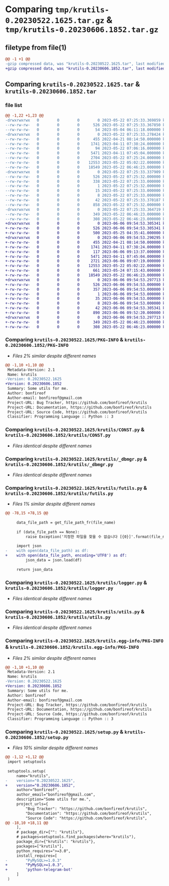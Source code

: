 # Comparing `tmp/krutils-0.20230522.1625.tar.gz` & `tmp/krutils-0.20230606.1852.tar.gz`

## filetype from file(1)

```diff
@@ -1 +1 @@
-gzip compressed data, was "krutils-0.20230522.1625.tar", last modified: Mon May 22 07:25:33 2023, max compression
+gzip compressed data, was "krutils-0.20230606.1852.tar", last modified: Tue Jun  6 09:54:53 2023, max compression
```

## Comparing `krutils-0.20230522.1625.tar` & `krutils-0.20230606.1852.tar`

### file list

```diff
@@ -1,22 +1,23 @@
-drwxrwxrwx   0        0        0        0 2023-05-22 07:25:33.369859 krutils-0.20230522.1625/
--rw-rw-rw-   0        0        0      526 2023-05-22 07:25:33.367850 krutils-0.20230522.1625/PKG-INFO
--rw-rw-rw-   0        0        0       54 2023-05-04 06:11:18.000000 krutils-0.20230522.1625/README.md
-drwxrwxrwx   0        0        0        0 2023-05-22 07:25:33.278424 krutils-0.20230522.1625/krutils/
--rw-rw-rw-   0        0        0      455 2022-04-21 08:14:50.000000 krutils-0.20230522.1625/krutils/AppErr.py
--rw-rw-rw-   0        0        0     1741 2023-04-11 07:38:24.000000 krutils-0.20230522.1625/krutils/CONST.py
--rw-rw-rw-   0        0        0       94 2023-05-22 07:06:16.000000 krutils-0.20230522.1625/krutils/__init__.py
--rw-rw-rw-   0        0        0     5471 2023-04-11 07:45:04.000000 krutils-0.20230522.1625/krutils/_dbmgr.py
--rw-rw-rw-   0        0        0     2704 2023-05-22 07:25:24.000000 krutils-0.20230522.1625/krutils/futils.py
--rw-rw-rw-   0        0        0    12553 2023-05-22 05:02:22.000000 krutils-0.20230522.1625/krutils/logger.py
--rw-rw-rw-   0        0        0    18549 2023-05-22 06:46:23.000000 krutils-0.20230522.1625/krutils/utils.py
-drwxrwxrwx   0        0        0        0 2023-05-22 07:25:33.337909 krutils-0.20230522.1625/krutils.egg-info/
--rw-rw-rw-   0        0        0      526 2023-05-22 07:25:32.000000 krutils-0.20230522.1625/krutils.egg-info/PKG-INFO
--rw-rw-rw-   0        0        0      338 2023-05-22 07:25:33.000000 krutils-0.20230522.1625/krutils.egg-info/SOURCES.txt
--rw-rw-rw-   0        0        0        1 2023-05-22 07:25:32.000000 krutils-0.20230522.1625/krutils.egg-info/dependency_links.txt
--rw-rw-rw-   0        0        0       15 2023-05-22 07:25:33.000000 krutils-0.20230522.1625/krutils.egg-info/requires.txt
--rw-rw-rw-   0        0        0        8 2023-05-22 07:25:33.000000 krutils-0.20230522.1625/krutils.egg-info/top_level.txt
--rw-rw-rw-   0        0        0       42 2023-05-22 07:25:33.370187 krutils-0.20230522.1625/setup.cfg
--rw-rw-rw-   0        0        0      858 2023-05-22 07:25:32.000000 krutils-0.20230522.1625/setup.py
-drwxrwxrwx   0        0        0        0 2023-05-22 07:25:33.364719 krutils-0.20230522.1625/test/
--rw-rw-rw-   0        0        0      349 2023-05-22 06:46:23.000000 krutils-0.20230522.1625/test/test_futils.py
--rw-rw-rw-   0        0        0      308 2023-05-22 06:46:23.000000 krutils-0.20230522.1625/test/test_logger.py
+drwxrwxrwx   0        0        0        0 2023-06-06 09:54:53.305341 krutils-0.20230606.1852/
+-rw-rw-rw-   0        0        0      526 2023-06-06 09:54:53.305341 krutils-0.20230606.1852/PKG-INFO
+-rw-rw-rw-   0        0        0      500 2023-05-25 04:35:41.000000 krutils-0.20230606.1852/README.md
+drwxrwxrwx   0        0        0        0 2023-06-06 09:54:53.290295 krutils-0.20230606.1852/krutils/
+-rw-rw-rw-   0        0        0      455 2022-04-21 08:14:50.000000 krutils-0.20230606.1852/krutils/AppErr.py
+-rw-rw-rw-   0        0        0     1741 2023-04-11 07:38:24.000000 krutils-0.20230606.1852/krutils/CONST.py
+-rw-rw-rw-   0        0        0      117 2023-06-06 09:13:37.000000 krutils-0.20230606.1852/krutils/__init__.py
+-rw-rw-rw-   0        0        0     5471 2023-04-11 07:45:04.000000 krutils-0.20230606.1852/krutils/_dbmgr.py
+-rw-rw-rw-   0        0        0     2721 2023-06-06 09:07:19.000000 krutils-0.20230606.1852/krutils/futils.py
+-rw-rw-rw-   0        0        0    12553 2023-05-22 05:02:22.000000 krutils-0.20230606.1852/krutils/logger.py
+-rw-rw-rw-   0        0        0      661 2023-05-24 07:15:43.000000 krutils-0.20230606.1852/krutils/logger2.py
+-rw-rw-rw-   0        0        0    18549 2023-05-22 06:46:23.000000 krutils-0.20230606.1852/krutils/utils.py
+drwxrwxrwx   0        0        0        0 2023-06-06 09:54:53.297713 krutils-0.20230606.1852/krutils.egg-info/
+-rw-rw-rw-   0        0        0      526 2023-06-06 09:54:53.000000 krutils-0.20230606.1852/krutils.egg-info/PKG-INFO
+-rw-rw-rw-   0        0        0      357 2023-06-06 09:54:53.000000 krutils-0.20230606.1852/krutils.egg-info/SOURCES.txt
+-rw-rw-rw-   0        0        0        1 2023-06-06 09:54:53.000000 krutils-0.20230606.1852/krutils.egg-info/dependency_links.txt
+-rw-rw-rw-   0        0        0       35 2023-06-06 09:54:53.000000 krutils-0.20230606.1852/krutils.egg-info/requires.txt
+-rw-rw-rw-   0        0        0        8 2023-06-06 09:54:53.000000 krutils-0.20230606.1852/krutils.egg-info/top_level.txt
+-rw-rw-rw-   0        0        0       42 2023-06-06 09:54:53.305341 krutils-0.20230606.1852/setup.cfg
+-rw-rw-rw-   0        0        0      890 2023-06-06 09:52:20.000000 krutils-0.20230606.1852/setup.py
+drwxrwxrwx   0        0        0        0 2023-06-06 09:54:53.297713 krutils-0.20230606.1852/test/
+-rw-rw-rw-   0        0        0      349 2023-05-22 06:46:23.000000 krutils-0.20230606.1852/test/test_futils.py
+-rw-rw-rw-   0        0        0      308 2023-05-22 06:46:23.000000 krutils-0.20230606.1852/test/test_logger.py
```

### Comparing `krutils-0.20230522.1625/PKG-INFO` & `krutils-0.20230606.1852/PKG-INFO`

 * *Files 2% similar despite different names*

```diff
@@ -1,10 +1,10 @@
 Metadata-Version: 2.1
 Name: krutils
-Version: 0.20230522.1625
+Version: 0.20230606.1852
 Summary: Some utils for me.
 Author: bonfireof
 Author-email: bonfireof@gmail.com
 Project-URL: Bug Tracker, https://github.com/bonfireof/krutils
 Project-URL: Documentation, https://github.com/bonfireof/krutils
 Project-URL: Source Code, https://github.com/bonfireof/krutils
 Classifier: Programming Language :: Python :: 3
```

### Comparing `krutils-0.20230522.1625/krutils/CONST.py` & `krutils-0.20230606.1852/krutils/CONST.py`

 * *Files identical despite different names*

### Comparing `krutils-0.20230522.1625/krutils/_dbmgr.py` & `krutils-0.20230606.1852/krutils/_dbmgr.py`

 * *Files identical despite different names*

### Comparing `krutils-0.20230522.1625/krutils/futils.py` & `krutils-0.20230606.1852/krutils/futils.py`

 * *Files 1% similar despite different names*

```diff
@@ -78,15 +78,15 @@
 
     data_file_path = get_file_path_fr(file_name)
 
     if (data_file_path == None):
         raise Exception('지정한 파일을 찾을 수 없습니다 [{0}]'.format(file_name))
 
     import json
-    with open(data_file_path) as df:
+    with open(data_file_path, encoding='UTF8') as df:
         json_data = json.load(df)
 
     return json_data
```

### Comparing `krutils-0.20230522.1625/krutils/logger.py` & `krutils-0.20230606.1852/krutils/logger.py`

 * *Files identical despite different names*

### Comparing `krutils-0.20230522.1625/krutils/utils.py` & `krutils-0.20230606.1852/krutils/utils.py`

 * *Files identical despite different names*

### Comparing `krutils-0.20230522.1625/krutils.egg-info/PKG-INFO` & `krutils-0.20230606.1852/krutils.egg-info/PKG-INFO`

 * *Files 2% similar despite different names*

```diff
@@ -1,10 +1,10 @@
 Metadata-Version: 2.1
 Name: krutils
-Version: 0.20230522.1625
+Version: 0.20230606.1852
 Summary: Some utils for me.
 Author: bonfireof
 Author-email: bonfireof@gmail.com
 Project-URL: Bug Tracker, https://github.com/bonfireof/krutils
 Project-URL: Documentation, https://github.com/bonfireof/krutils
 Project-URL: Source Code, https://github.com/bonfireof/krutils
 Classifier: Programming Language :: Python :: 3
```

### Comparing `krutils-0.20230522.1625/setup.py` & `krutils-0.20230606.1852/setup.py`

 * *Files 10% similar despite different names*

```diff
@@ -1,12 +1,12 @@
 import setuptools
 
 setuptools.setup(
     name="krutils",
-    version="0.20230522.1625",
+    version="0.20230606.1852",
     author="bonfireof",
     author_email="bonfireof@gmail.com",
     description="Some utils for me.",
     project_urls={
         "Bug Tracker": "https://github.com/bonfireof/krutils",
         "Documentation": "https://github.com/bonfireof/krutils",
         "Source Code": "https://github.com/bonfireof/krutils",
@@ -18,10 +18,11 @@
     ],
     # package_dir={"": "krutils"},
     # packages=setuptools.find_packages(where="krutils"),
     package_dir={"krutils": "krutils"},
     packages=["krutils"],
     python_requires=">=3.0",
     install_requires=[
-        "PyMySQL>=1.0.3"
+        "PyMySQL>=1.0.3",
+        'python-telegram-bot'
     ]
 )
```

